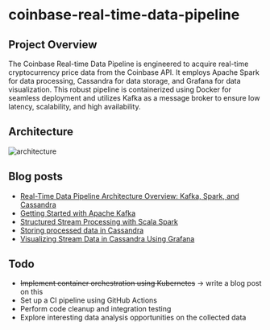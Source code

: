 # coinbase-real-time-data-pipeline

## Project Overview
The Coinbase Real-time Data Pipeline is engineered to acquire real-time cryptocurrency price data from the Coinbase API. It employs Apache Spark for data processing, Cassandra for data storage, and Grafana for data visualization. This robust pipeline is containerized using Docker for seamless deployment and utilizes Kafka as a message broker to ensure low latency, scalability, and high availability.

## Architecture
![architecture](https://i.imgur.com/Be7RcI2.jpeg)

## Blog posts
* [Real-Time Data Pipeline Architecture Overview: Kafka, Spark, and Cassandra](https://kwangjong.github.io/blog/2023-09-22-Real-Time-Data-Pipeline-Architecture-Overview:-Kafka,-Spark,-and-Cassandra)
* [Getting Started with Apache Kafka](https://kwangjong.github.io/blog/2023-09-24-Getting-Started-with-Apache-Kafka)
* [Structured Stream Processing with Scala Spark](https://kwangjong.github.io/blog/2023-09-25-Structured-Stream-Processing-with-Scala-Spark)
* [Storing processed data in Cassandra](https://kwangjong.github.io/blog/2023-09-26-Storing-processed-data-in-Cassandra)
* [Visualizing Stream Data in Cassandra Using Grafana](https://kwangjong.github.io/blog/2023-10-02-Visualizing-Stream-Data-in-Cassandra-Using-Grafana)

## Todo
* ~~Implement container orchestration using Kubernetes~~ -> write a blog post on this
* Set up a CI pipeline using GitHub Actions
* Perform code cleanup and integration testing
* Explore interesting data analysis opportunities on the collected data
